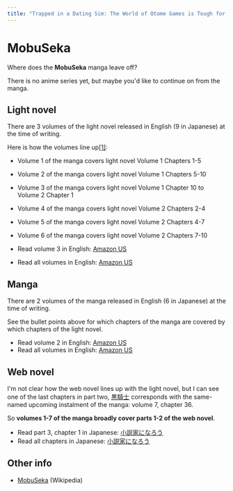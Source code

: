 ```yaml
---
title: "Trapped in a Dating Sim: The World of Otome Games is Tough for Mobs / Otomege Sekai wa Mob ni Kibishii Sekai desu"
---
```


# MobuSeka

Where does the **MobuSeka** manga leave off?

There is no anime series yet, but maybe you'd like to continue on from the manga.

## Light novel

There are 3 volumes of the light novel released in English (9 in Japanese) at the time of writing.

Here is how the volumes line up[[1]](https://www.reddit.com/r/MobuSeka/comments/jr5xkc/mobuseka_faqmegathread/):

* Volume 1 of the manga covers light novel Volume 1 Chapters 1-5
* Volume 2 of the manga covers light novel Volume 1 Chapters 5-10
* Volume 3 of the manga covers light novel Volume 1 Chapter 10 to Volume 2 Chapter 1
* Volume 4 of the manga covers light novel Volume 2 Chapters 2-4
* Volume 5 of the manga covers light novel Volume 2 Chapters 4-7
* Volume 6 of the manga covers light novel Volume 2 Chapters 7-10

* Read volume 3 in English: [Amazon US](https://www.amazon.com/gp/product/B095N2P41J)
* Read all volumes in English: [Amazon US](https://www.amazon.com/dp/B08NQ2X8X2)

## Manga

There are 2 volumes of the manga released in English (6 in Japanese) at the time of writing.

See the bullet points above for which chapters of the manga are covered by which chapters of the light novel.

* Read volume 2 in English: [Amazon US](https://www.amazon.com/Trapped-Dating-Sim-World-Otome-ebook/dp/B09CKB93N8)
* Read all volumes in English: [Amazon US](https://www.amazon.com/dp/B0969QBPVC)

## Web novel

I'm not clear how the web novel lines up with the light novel, but I can see one of the last chapters in part two, [黒騎士](https://ncode.syosetu.com/n3191eh/25/) corresponds with the same-named upcoming instalment of the manga: volume 7, chapter 36.

So **volumes 1-7 of the manga broadly cover parts 1-2 of the web novel**.

* Read part 3, chapter 1 in Japanese: [小説家になろう](https://ncode.syosetu.com/n3191eh/29/)
* Read all chapters in Japanese: [小説家になろう](https://ncode.syosetu.com/n3191eh/)

## Other info

* [MobuSeka](https://en.wikipedia.org/wiki/Trapped_in_a_Dating_Sim:_The_World_of_Otome_Games_is_Tough_for_Mobs#Media) (Wikipedia)
